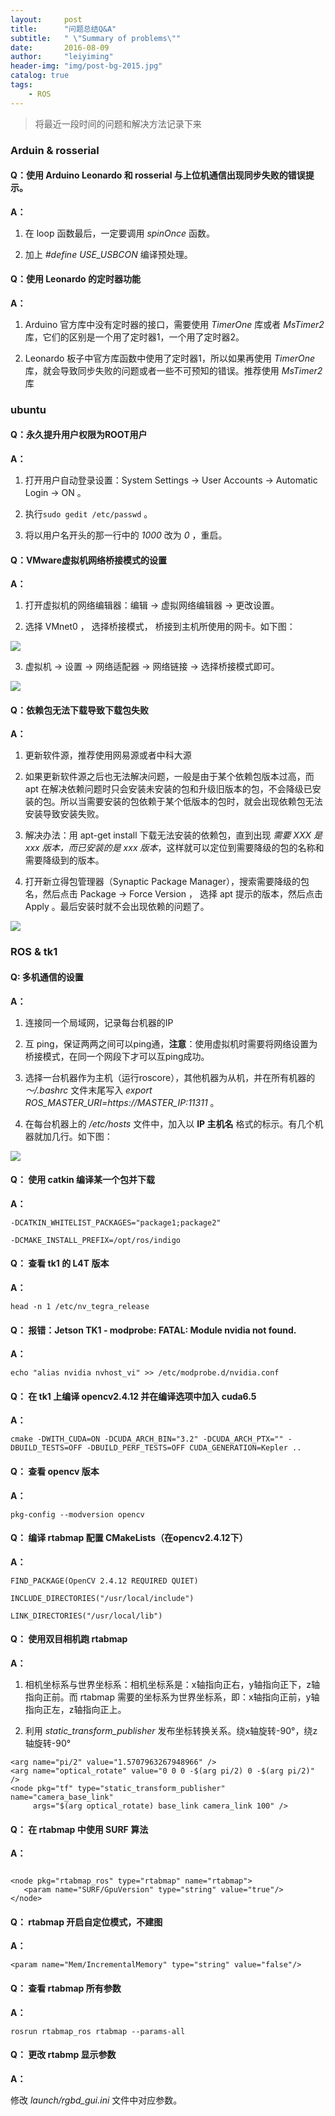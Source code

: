 ```yaml
---
layout:     post
title:      "问题总结Q&A"
subtitle:   " \"Summary of problems\""
date:       2016-08-09
author:     "leiyiming"
header-img: "img/post-bg-2015.jpg"
catalog: true
tags:
    - ROS
---
```


> 将最近一段时间的问题和解决方法记录下来

### Arduin & rosserial

#### Q：使用 Arduino Leonardo 和 rosserial 与上位机通信出现同步失败的错误提示。

**A：**

1. 在 loop 函数最后，一定要调用 *spinOnce* 函数。

2. 加上 *#define USE_USBCON* 编译预处理。

#### Q：使用 Leonardo 的定时器功能

**A：**

1. Arduino 官方库中没有定时器的接口，需要使用 *TimerOne* 库或者 *MsTimer2* 库，它们的区别是一个用了定时器1，一个用了定时器2。

2. Leonardo 板子中官方库函数中使用了定时器1，所以如果再使用 *TimerOne* 库，就会导致同步失败的问题或者一些不可预知的错误。推荐使用 *MsTimer2* 库

### ubuntu

#### Q：永久提升用户权限为ROOT用户

**A：**

1. 打开用户自动登录设置：System Settings -> User Accounts -> Automatic Login -> ON 。

2. 执行`sudo gedit /etc/passwd` 。

3. 将以用户名开头的那一行中的 *1000* 改为 *0* ，重启。

#### Q：VMware虚拟机网络桥接模式的设置

**A：**

1. 打开虚拟机的网络编辑器：编辑 -> 虚拟网络编辑器 -> 更改设置。

2. 选择 VMnet0 ， 选择桥接模式， 桥接到主机所使用的网卡。如下图：

<img src="https://leiyiming.com/img/in-post/post-STL/桥接模式设置.png"/>

3. 虚拟机 -> 设置 -> 网络适配器 -> 网络链接 -> 选择桥接模式即可。

<img src="https://leiyiming.com/img/in-post/post-STL/桥接模式设置2.png"/>

#### Q：依赖包无法下载导致下载包失败

**A：**

1. 更新软件源，推荐使用网易源或者中科大源

2. 如果更新软件源之后也无法解决问题，一般是由于某个依赖包版本过高，而 apt 在解决依赖问题时只会安装未安装的包和升级旧版本的包，不会降级已安装的包。所以当需要安装的包依赖于某个低版本的包时，就会出现依赖包无法安装导致安装失败。

3. 解决办法：用 apt-get install 下载无法安装的依赖包，直到出现 *需要 XXX 是 xxx 版本，而已安装的是 xxx 版本*，这样就可以定位到需要降级的包的名称和需要降级到的版本。

4. 打开新立得包管理器（Synaptic Package Manager），搜索需要降级的包名，然后点击 Package -> Force Version ， 选择 apt 提示的版本，然后点击 Apply 。最后安装时就不会出现依赖的问题了。

<img src="https://leiyiming.com/img/in-post/post-STL/降低版本.png"/>


### ROS & tk1

#### Q: 多机通信的设置

**A：**

1. 连接同一个局域网，记录每台机器的IP

2. 互 ping，保证两两之间可以ping通，**注意**：使用虚拟机时需要将网络设置为桥接模式，在同一个网段下才可以互ping成功。

3. 选择一台机器作为主机（运行roscore），其他机器为从机，并在所有机器的 *～/.bashrc* 文件末尾写入 *export ROS_MASTER_URI=https://MASTER_IP:11311* 。

4. 在每台机器上的 */etc/hosts* 文件中，加入以 **IP 主机名** 格式的标示。有几个机器就加几行。如下图：

<img src="https://leiyiming.com/img/in-post/post-STL/hosts.png"/>



#### Q： 使用 catkin 编译某一个包并下载

**A：**

`-DCATKIN_WHITELIST_PACKAGES="package1;package2"`

`-DCMAKE_INSTALL_PREFIX=/opt/ros/indigo`

#### Q： 查看 tk1 的 L4T 版本

**A：**

` head -n 1 /etc/nv_tegra_release `

#### Q： 报错：Jetson TK1 - modprobe: FATAL: Module nvidia not found.

**A：**

` echo "alias nvidia nvhost_vi" >> /etc/modprobe.d/nvidia.conf `

#### Q： 在 tk1 上编译 opencv2.4.12 并在编译选项中加入 cuda6.5

**A：**

` cmake -DWITH_CUDA=ON -DCUDA_ARCH_BIN="3.2" -DCUDA_ARCH_PTX="" -DBUILD_TESTS=OFF -DBUILD_PERF_TESTS=OFF CUDA_GENERATION=Kepler .. `

#### Q： 查看 opencv 版本

**A：**

` pkg-config --modversion opencv `

#### Q： 编译 rtabmap 配置 CMakeLists（在opencv2.4.12下）

**A：**

`FIND_PACKAGE(OpenCV 2.4.12 REQUIRED QUIET)`

`INCLUDE_DIRECTORIES("/usr/local/include")`

`LINK_DIRECTORIES("/usr/local/lib")`

#### Q： 使用双目相机跑 rtabmap

**A：**

1. 相机坐标系与世界坐标系：相机坐标系是：x轴指向正右，y轴指向正下，z轴指向正前。而 rtabmap 需要的坐标系为世界坐标系，即：x轴指向正前，y轴指向正左，z轴指向正上。

2. 利用 *static_transform_publisher* 发布坐标转换关系。绕x轴旋转-90°，绕z轴旋转-90°

```
<arg name="pi/2" value="1.5707963267948966" />
<arg name="optical_rotate" value="0 0 0 -$(arg pi/2) 0 -$(arg pi/2)" />
<node pkg="tf" type="static_transform_publisher" name="camera_base_link"
     args="$(arg optical_rotate) base_link camera_link 100" />
```

#### Q： 在 rtabmap 中使用 SURF 算法

**A：**

```

<node pkg="rtabmap_ros" type="rtabmap" name="rtabmap">
   <param name="SURF/GpuVersion" type="string" value="true"/>
</node>

```

#### Q： rtabmap 开启自定位模式，不建图

**A：**

```
<param name="Mem/IncrementalMemory" type="string" value="false"/>
```

#### Q： 查看 rtabmap 所有参数

**A：**

`rosrun rtabmap_ros rtabmap --params-all`

#### Q： 更改 rtabmp 显示参数

**A：**

修改 *launch/rgbd_gui.ini* 文件中对应参数。
